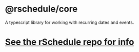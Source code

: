 # @rschedule/core

A typescript library for working with recurring dates and events.

# [See the rSchedule repo for info](https://gitlab.com/john.carroll.p/rschedule)
